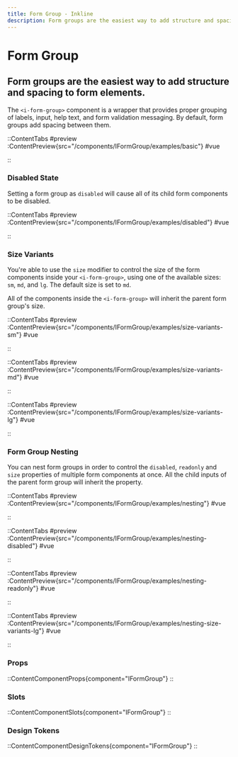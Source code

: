 ```yaml
---
title: Form Group - Inkline
description: Form groups are the easiest way to add structure and spacing to form elements. 
---
```


# Form Group
## Form groups are the easiest way to add structure and spacing to form elements. 

The `<i-form-group>` component is a wrapper that provides proper grouping of labels, input, help text, and form validation messaging. By default, form groups add spacing between them.

::ContentTabs
#preview
:ContentPreview{src="/components/IFormGroup/examples/basic"}
#vue
<!-- Autodocs{src="@inkline/inkline/components/IFormGroup/examples/basic.vue" lang="vue"} -->
::

### Disabled State
Setting a form group as `disabled` will cause all of its child form components to be disabled.

::ContentTabs
#preview
:ContentPreview{src="/components/IFormGroup/examples/disabled"}
#vue
<!-- Autodocs{src="@inkline/inkline/components/IFormGroup/examples/disabled.vue" lang="vue"} -->
::

### Size Variants
You're able to use the `size` modifier to control the size of the form components inside your `<i-form-group>`, using one of the available sizes: `sm`, `md`, and `lg`. The default size is set to `md`. 

All of the components inside the `<i-form-group>` will inherit the parent form group's size.


::ContentTabs
#preview
:ContentPreview{src="/components/IFormGroup/examples/size-variants-sm"}
#vue
<!-- Autodocs{src="@inkline/inkline/components/IFormGroup/examples/size-variants-sm.vue" lang="vue"} -->
::

::ContentTabs
#preview
:ContentPreview{src="/components/IFormGroup/examples/size-variants-md"}
#vue
<!-- Autodocs{src="@inkline/inkline/components/IFormGroup/examples/size-variants-md.vue" lang="vue"} -->
::

::ContentTabs
#preview
:ContentPreview{src="/components/IFormGroup/examples/size-variants-lg"}
#vue
<!-- Autodocs{src="@inkline/inkline/components/IFormGroup/examples/size-variants-lg.vue" lang="vue"} -->
::

### Form Group Nesting
You can nest form groups in order to control the `disabled`, `readonly` and `size` properties of multiple form components at once. All the child inputs of the parent form group will inherit the property.


::ContentTabs
#preview
:ContentPreview{src="/components/IFormGroup/examples/nesting"}
#vue
<!-- Autodocs{src="@inkline/inkline/components/IFormGroup/examples/nesting.vue" lang="vue"} -->
::

::ContentTabs
#preview
:ContentPreview{src="/components/IFormGroup/examples/nesting-disabled"}
#vue
<!-- Autodocs{src="@inkline/inkline/components/IFormGroup/examples/nesting-disabled.vue" lang="vue"} -->
::

::ContentTabs
#preview
:ContentPreview{src="/components/IFormGroup/examples/nesting-readonly"}
#vue
<!-- Autodocs{src="@inkline/inkline/components/IFormGroup/examples/nesting-readonly.vue" lang="vue"} -->
::

::ContentTabs
#preview
:ContentPreview{src="/components/IFormGroup/examples/nesting-size-variants-lg"}
#vue
<!-- Autodocs{src="@inkline/inkline/components/IFormGroup/examples/nesting-size-variants-lg.vue" lang="vue"} -->
::


### Props
::ContentComponentProps{component="IFormGroup"}
::

### Slots
::ContentComponentSlots{component="IFormGroup"}
::

### Design Tokens
::ContentComponentDesignTokens{component="IFormGroup"}
::
